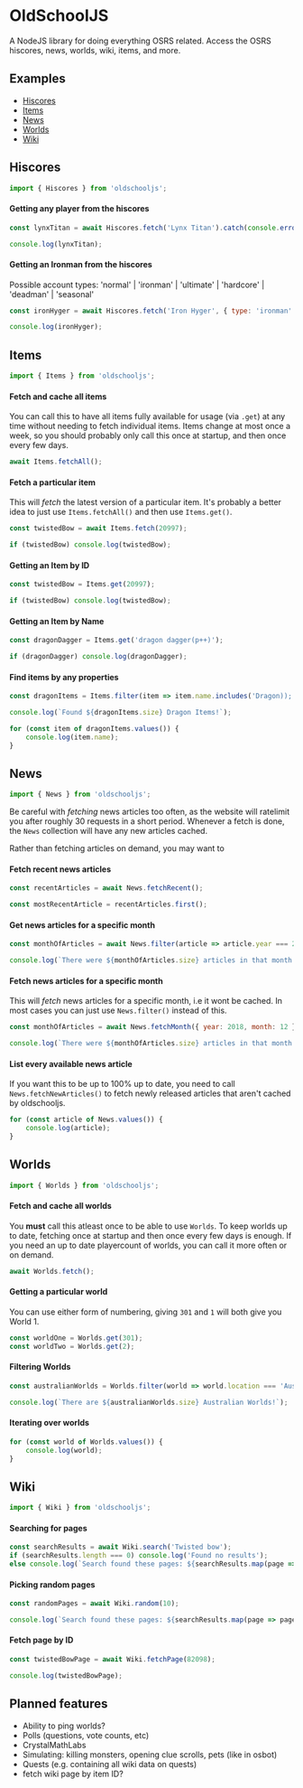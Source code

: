 # OldSchoolJS

A NodeJS library for doing everything OSRS related. Access the OSRS hiscores, news, worlds, wiki, items, and more.

## Examples

-   [Hiscores](#Hiscores)
-   [Items](#Items)
-   [News](#News)
-   [Worlds](#Worlds)
-   [Wiki](#Wiki)

## Hiscores

```js
import { Hiscores } from 'oldschooljs';
```

#### Getting any player from the hiscores

```js
const lynxTitan = await Hiscores.fetch('Lynx Titan').catch(console.error);

console.log(lynxTitan);
```

#### Getting an Ironman from the hiscores

Possible account types: 'normal' | 'ironman' | 'ultimate' | 'hardcore' | 'deadman' | 'seasonal'

```js
const ironHyger = await Hiscores.fetch('Iron Hyger', { type: 'ironman' }).catch(console.error);

console.log(ironHyger);
```

## Items

```js
import { Items } from 'oldschooljs';
```

#### Fetch and cache all items

You can call this to have all items fully available for usage (via `.get`) at any time without needing to fetch individual items. Items change at most once a week, so you should probably only call this once at startup, and then once every few days.

```js
await Items.fetchAll();
```

#### Fetch a particular item

This will _fetch_ the latest version of a particular item. It's probably a better idea to just use `Items.fetchAll()` and then use `Items.get()`.

```js
const twistedBow = await Items.fetch(20997);

if (twistedBow) console.log(twistedBow);
```

#### Getting an Item by ID

```js
const twistedBow = Items.get(20997);

if (twistedBow) console.log(twistedBow);
```

#### Getting an Item by Name

```js
const dragonDagger = Items.get('dragon dagger(p++)');

if (dragonDagger) console.log(dragonDagger);
```

#### Find items by any properties

```js
const dragonItems = Items.filter(item => item.name.includes('Dragon));

console.log(`Found ${dragonItems.size} Dragon Items!`);

for (const item of dragonItems.values()) {
	console.log(item.name);
}
```

## News

```js
import { News } from 'oldschooljs';
```

Be careful with _fetching_ news articles too often, as the website will ratelimit you after roughly 30 requests in a short period. Whenever a fetch is done, the `News` collection will have any new articles cached.

Rather than fetching articles on demand, you may want to

#### Fetch recent news articles

```js
const recentArticles = await News.fetchRecent();

const mostRecentArticle = recentArticles.first();
```

#### Get news articles for a specific month

```js
const monthOfArticles = await News.filter(article => article.year === 2018 && article.month === 12);

console.log(`There were ${monthOfArticles.size} articles in that month.`);
```

#### Fetch news articles for a specific month

This will _fetch_ news articles for a specific month, i.e it wont be cached. In most cases you can just use `News.filter()` instead of this.

```js
const monthOfArticles = await News.fetchMonth({ year: 2018, month: 12 });

console.log(`There were ${monthOfArticles.size} articles in that month.`);
```

#### List every available news article

If you want this to be up to 100% up to date, you need to call `News.fetchNewArticles()` to fetch newly released articles that aren't cached by oldschooljs.

```js
for (const article of News.values()) {
	console.log(article);
}
```

## Worlds

```js
import { Worlds } from 'oldschooljs';
```

#### Fetch and cache all worlds

You **must** call this atleast once to be able to use `Worlds`. To keep worlds up to date, fetching once at startup and then once every few days is enough. If you need an up to date playercount of worlds, you can call it more often or on demand.

```js
await Worlds.fetch();
```

#### Getting a particular world

You can use either form of numbering, giving `301` and `1` will both give you World 1.

```js
const worldOne = Worlds.get(301);
const worldTwo = Worlds.get(2);
```

#### Filtering Worlds

```js
const australianWorlds = Worlds.filter(world => world.location === 'Australia');

console.log(`There are ${australianWorlds.size} Australian Worlds!`);
```

#### Iterating over worlds

```js
for (const world of Worlds.values()) {
	console.log(world);
}
```

## Wiki

```js
import { Wiki } from 'oldschooljs';
```

#### Searching for pages

```js
const searchResults = await Wiki.search('Twisted bow');
if (searchResults.length === 0) console.log('Found no results');
else console.log(`Search found these pages: ${searchResults.map(page => page.title)}`);
```

#### Picking random pages

```js
const randomPages = await Wiki.random(10);

console.log(`Search found these pages: ${searchResults.map(page => page.title)}`);
```

#### Fetch page by ID

```js
const twistedBowPage = await Wiki.fetchPage(82098);

console.log(twistedBowPage);
```

## Planned features

-   Ability to ping worlds?
-   Polls (questions, vote counts, etc)
-   CrystalMathLabs
-   Simulating: killing monsters, opening clue scrolls, pets (like in osbot)
-   Quests (e.g. containing all wiki data on quests)
-   fetch wiki page by item ID?
